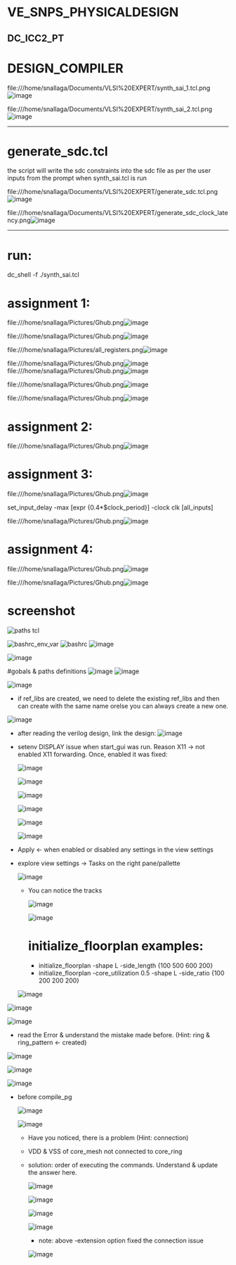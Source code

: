 # VE_SNPS_PHYSICALDESIGN
DC_ICC2_PT
---------------------------------------------------------------------------------------------------------------------------------------------------------------------------------------
# DESIGN_COMPILER
file:///home/snallaga/Documents/VLSI%20EXPERT/synth_sai_1.tcl.png![image](https://github.com/snallaga9/VE_SNPS_PHYSICALDESIGN/assets/110479456/2dc860cf-0def-4c0f-8611-fc9cad2a264f)

file:///home/snallaga/Documents/VLSI%20EXPERT/synth_sai_2.tcl.png![image](https://github.com/snallaga9/VE_SNPS_PHYSICALDESIGN/assets/110479456/0cf96717-a524-49c7-a6bd-9ae70f2f6f81)

---------------------------------------------------------------------------------------------------------------------------------------------------------------------------------------
# generate_sdc.tcl

the script will write the sdc constraints into the sdc file as per the user inputs from the prompt when synth_sai.tcl is run

file:///home/snallaga/Documents/VLSI%20EXPERT/generate_sdc.tcl.png![image](https://github.com/snallaga9/VE_SNPS_PHYSICALDESIGN/assets/110479456/b1829f2c-dda9-41c0-b7ca-7a3d2995c526)

file:///home/snallaga/Documents/VLSI%20EXPERT/generate_sdc_clock_latency.png![image](https://github.com/snallaga9/VE_SNPS_PHYSICALDESIGN/assets/110479456/122ac3fc-8469-4558-ade3-142e097ec166)


---------------------------------------------------------------------------------------------------------------------------------------------------------------------------------------

# run:
dc_shell -f ./synth_sai.tcl

# assignment 1:
file:///home/snallaga/Pictures/Ghub.png![image](https://github.com/snallaga9/VE_SNPS_PHYSICALDESIGN/assets/110479456/3d2be0be-57a6-40eb-94f4-522612425780)

file:///home/snallaga/Pictures/Ghub.png![image](https://github.com/snallaga9/VE_SNPS_PHYSICALDESIGN/assets/110479456/1184a7c3-1583-408c-82e5-8360c8528014)

file:///home/snallaga/Pictures/all_registers.png![image](https://github.com/snallaga9/VE_SNPS_PHYSICALDESIGN/assets/110479456/146fb97b-df3a-41ac-9740-c685447a13fa)

file:///home/snallaga/Pictures/Ghub.png![image](https://github.com/snallaga9/VE_SNPS_PHYSICALDESIGN/assets/110479456/3a9ac2f8-062f-45e9-83d5-5e16a16f5e86)
file:///home/snallaga/Pictures/Ghub.png![image](https://github.com/snallaga9/VE_SNPS_PHYSICALDESIGN/assets/110479456/564acbea-9840-44db-bc4f-5ed2361722fa)

file:///home/snallaga/Pictures/Ghub.png![image](https://github.com/snallaga9/VE_SNPS_PHYSICALDESIGN/assets/110479456/e2f2ad80-6c3b-4d51-aabc-288e526729af)

file:///home/snallaga/Pictures/Ghub.png![image](https://github.com/snallaga9/VE_SNPS_PHYSICALDESIGN/assets/110479456/166935a3-b50c-4121-a3db-266a4265236e)



# assignment 2:
file:///home/snallaga/Pictures/Ghub.png![image](https://github.com/snallaga9/VE_SNPS_PHYSICALDESIGN/assets/110479456/39d9e862-ea67-42d5-b47d-53ecb948d13a)




# assignment 3:
file:///home/snallaga/Pictures/Ghub.png![image](https://github.com/snallaga9/VE_SNPS_PHYSICALDESIGN/assets/110479456/590483ab-4ec3-4663-a0f5-8f247e71d76b)

set_input_delay -max [expr {0.4*$clock_period}] -clock clk [all_inputs] 

file:///home/snallaga/Pictures/Ghub.png![image](https://github.com/snallaga9/VE_SNPS_PHYSICALDESIGN/assets/110479456/3ddb18a6-50a5-4c0e-b3ed-6f78dfe7e7d5)


# assignment 4:
file:///home/snallaga/Pictures/Ghub.png![image](https://github.com/snallaga9/VE_SNPS_PHYSICALDESIGN/assets/110479456/1f4d8799-b76b-4cde-bfa7-5118be4813dc)

file:///home/snallaga/Pictures/Ghub.png![image](https://github.com/snallaga9/VE_SNPS_PHYSICALDESIGN/assets/110479456/0cb1b1bb-3789-4277-8d58-4307baedd6c0)

# screenshot
![paths tcl](https://github.com/snallaga9/VE_SNPS_PHYSICALDESIGN/assets/110479456/f286c293-5e02-4898-bce6-994f2b6a2273)

![bashrc_env_var](https://github.com/snallaga9/VE_SNPS_PHYSICALDESIGN/assets/110479456/d3aaa88f-d8bd-44d7-9286-42893765420a)
![bashrc](https://github.com/snallaga9/VE_SNPS_PHYSICALDESIGN/assets/110479456/d48bb950-e2a5-4877-8696-2315dae08a19)
![image](https://github.com/snallaga9/VE_SNPS_PHYSICALDESIGN/assets/110479456/18c2845c-5c5b-4239-8b35-f7249324ab0c)

![image](https://github.com/snallaga9/VE_SNPS_PHYSICALDESIGN/assets/110479456/7b27e27b-b644-4cc8-9562-40cab0d9880f)

#gobals & paths definitions
![image](https://github.com/snallaga9/VE_SNPS_PHYSICALDESIGN/assets/110479456/e8ef2605-e58b-4d7f-8802-1bf74b5c8b28)
![image](https://github.com/snallaga9/VE_SNPS_PHYSICALDESIGN/assets/110479456/8722fe08-90fc-4c98-8dbe-a9c0bafbf29d)

![image](https://github.com/snallaga9/VE_SNPS_PHYSICALDESIGN/assets/110479456/3736132e-7cbd-4674-9975-ed11370123c0)

* if ref_libs are created, we need to delete the existing ref_libs and then can create with the same name orelse you can always create a new one.

![image](https://github.com/snallaga9/VE_SNPS_PHYSICALDESIGN/assets/110479456/911450e0-c5b2-4fe5-8c18-54d740b6c9c7)

* after reading the verilog design, link the design:
  ![image](https://github.com/snallaga9/VE_SNPS_PHYSICALDESIGN/assets/110479456/fd415fff-ef19-44d4-84a1-4aa7f6c82d0f)

* setenv DISPLAY issue when start_gui was run. Reason X11 -> not enabled X11 forwarding. Once, enabled it was fixed:

  ![image](https://github.com/snallaga9/VE_SNPS_PHYSICALDESIGN/assets/110479456/fa1a0a8d-fe90-4d1f-931d-676e5981d142)

  ![image](https://github.com/snallaga9/VE_SNPS_PHYSICALDESIGN/assets/110479456/2dd7a64e-643d-45ac-b47a-653aecf36b9e)

  ![image](https://github.com/snallaga9/VE_SNPS_PHYSICALDESIGN/assets/110479456/c931ec54-5972-4bd5-a68e-8b1d7412b62e)

  ![image](https://github.com/snallaga9/VE_SNPS_PHYSICALDESIGN/assets/110479456/ce740882-37b3-420a-b59d-d4b20b9d7886)

  ![image](https://github.com/snallaga9/VE_SNPS_PHYSICALDESIGN/assets/110479456/18bc9ac3-42dc-484f-bf27-40c431e79aec)


  ![image](https://github.com/snallaga9/VE_SNPS_PHYSICALDESIGN/assets/110479456/f7afc8ec-8dc7-4dd1-be8d-492ca335778f)
* Apply <- when enabled or disabled any settings in the view settings
* explore view settings -> Tasks on the right pane/pallette

  ![image](https://github.com/snallaga9/VE_SNPS_PHYSICALDESIGN/assets/110479456/bf1a704e-be8f-4773-b593-fa209a846b54)
  * You can notice the tracks
 
    ![image](https://github.com/snallaga9/VE_SNPS_PHYSICALDESIGN/assets/110479456/e7adde31-8c43-4cf1-8384-b6c06f03e5d8)

    ![image](https://github.com/snallaga9/VE_SNPS_PHYSICALDESIGN/assets/110479456/3b85276e-85f6-4298-bf12-99130c181931)

    # initialize_floorplan examples:
    * initialize_floorplan -shape L -side_length {100 500 600 200}
    * initialize_floorplan -core_utilization 0.5 -shape L -side_ratio {100 200 200 200}
   
  
   
  ![image](https://github.com/snallaga9/VE_SNPS_PHYSICALDESIGN/assets/110479456/0a6d69c9-d26e-4d7b-b604-2a3a6ef15a3f)

![image](https://github.com/snallaga9/VE_SNPS_PHYSICALDESIGN/assets/110479456/86817be9-a729-4ace-a4f8-47ab72437b61)


![image](https://github.com/snallaga9/VE_SNPS_PHYSICALDESIGN/assets/110479456/bde10b37-ef8d-4a2a-91dc-04dcb98009b5)
* read the Error & understand the mistake made before. (Hint: ring & ring_pattern <- created)


![image](https://github.com/snallaga9/VE_SNPS_PHYSICALDESIGN/assets/110479456/1251375e-c44d-4a2d-8008-a065205ba0f9)

![image](https://github.com/snallaga9/VE_SNPS_PHYSICALDESIGN/assets/110479456/cabe31d4-08d1-42f7-ba58-5fee53a26cf6)

![image](https://github.com/snallaga9/VE_SNPS_PHYSICALDESIGN/assets/110479456/1e04ce3f-f5a2-4040-851f-70e4fbeaebe9)
* before compile_pg

  ![image](https://github.com/snallaga9/VE_SNPS_PHYSICALDESIGN/assets/110479456/cafa14b4-25eb-4829-9df4-66aa0604aaeb)


  ![image](https://github.com/snallaga9/VE_SNPS_PHYSICALDESIGN/assets/110479456/d0f8e96a-505b-41eb-ab50-6edfde30c1c5)
  * Have you noticed, there is a problem (Hint: connection)
  * VDD & VSS of core_mesh not connected to core_ring
  * solution: order of executing the commands. Understand & update the answer here.
 
    ![image](https://github.com/snallaga9/VE_SNPS_PHYSICALDESIGN/assets/110479456/475e2140-892e-46a4-a406-9a685d46c9f5)

    ![image](https://github.com/snallaga9/VE_SNPS_PHYSICALDESIGN/assets/110479456/242acc73-e852-4a25-b56e-53c0979ad20e)

    ![image](https://github.com/snallaga9/VE_SNPS_PHYSICALDESIGN/assets/110479456/ed7dba63-1b08-4196-a497-123e1e46de3d)

    ![image](https://github.com/snallaga9/VE_SNPS_PHYSICALDESIGN/assets/110479456/1bee686f-fa6e-4ba2-86e4-0153c20708b4)
    * note: above -extension option fixed the connection issue
   
    ![image](https://github.com/snallaga9/VE_SNPS_PHYSICALDESIGN/assets/110479456/decff612-3311-4e3d-8df3-42a4f2b9301d) 



















  







































